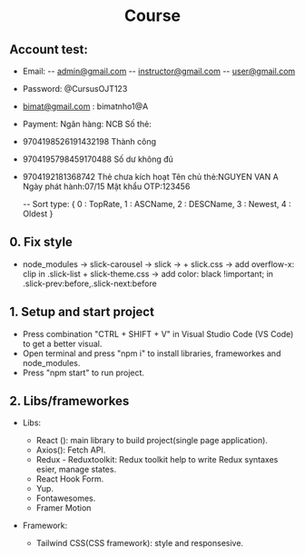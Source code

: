 # <div align="center"> Course <div/>

## Account test:

- Email:
  -- admin@gmail.com
  -- instructor@gmail.com
  -- user@gmail.com

- Password: @CursusOJT123
- bimat@gmail.com : bimatnho1@A

- Payment:
  Ngân hàng: NCB
  Số thẻ:
- 9704198526191432198 Thành công
- 9704195798459170488 Số dư không đủ
- 9704192181368742 Thẻ chưa kích hoạt
  Tên chủ thẻ:NGUYEN VAN A
  Ngày phát hành:07/15
  Mật khẩu OTP:123456

  -- Sort type:
  {
  0 : TopRate,
  1 : ASCName,
  2 : DESCName,
  3 : Newest,
  4 : Oldest
  }

## 0. Fix style

- node_modules -> slick-carousel -> slick -> + slick.css -> add overflow-x: clip in .slick-list + slick-theme.css -> add color: black !important; in .slick-prev:before,.slick-next:before

## 1. Setup and start project

- Press combination "CTRL + SHIFT + V" in Visual Studio Code (VS Code) to get a better visual.
- Open terminal and press "npm i" to install libraries, frameworkes and node_modules.
- Press "npm start" to run project.

## 2. Libs/frameworkes

- Libs:

  - React (): main library to build project(single page application).
  - Axios(): Fetch API.
  - Redux - Reduxtoolkit: Redux toolkit help to write Redux syntaxes esier, manage states.
  - React Hook Form.
  - Yup.
  - Fontawesomes.
  - Framer Motion

- Framework:
  - Tailwind CSS(CSS framework): style and responsesive.
